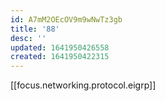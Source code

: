 ```yaml
---
id: A7mM2OEcOV9m9wNwTz3gb
title: '88'
desc: ''
updated: 1641950426558
created: 1641950422315
---
```


[[focus.networking.protocol.eigrp]]
